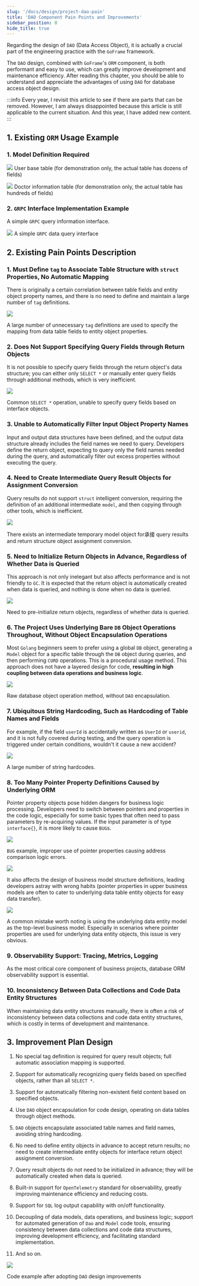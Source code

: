 ```yaml
---
slug: '/docs/design/project-dao-pain'
title: 'DAO Component Pain Points and Improvements'
sidebar_position: 0
hide_title: true
---
```


Regarding the design of `DAO` (Data Access Object), it is actually a crucial part of the engineering practice with the `GoFrame` framework.

The `DAO` design, combined with `GoFrame`'s `ORM` component, is both performant and easy to use, which can greatly improve development and maintenance efficiency. After reading this chapter, you should be able to understand and appreciate the advantages of using `DAO` for database access object design.

:::info
Every year, I revisit this article to see if there are parts that can be removed. However, I am always disappointed because this article is still applicable to the current situation. And this year, I have added new content.
:::

## 1. Existing `ORM` Usage Example

### 1. Model Definition Required

![](/markdown/77daf5d299eabade856d950ab3161f94.png) User base table (for demonstration only, the actual table has dozens of fields)

![](/markdown/f4e8c70ee25ec329f2b64bb3a53ff503.png) Doctor information table (for demonstration only, the actual table has hundreds of fields)

### 2. `GRPC` Interface Implementation Example

A simple `GRPC` query information interface.

![](/markdown/b45b3af0a0bdc9ad30f739e31d0039ae.png) A simple `GRPC` data query interface

## 2. Existing Pain Points Description

### 1. Must Define `tag` to Associate Table Structure with `struct` Properties, No Automatic Mapping

There is originally a certain correlation between table fields and entity object property names, and there is no need to define and maintain a large number of `tag` definitions.

![](/markdown/f1bb2d203d4fe4f2c44bbc7e14b7832a.png)

A large number of unnecessary `tag` definitions are used to specify the mapping from data table fields to entity object properties.

### 2. Does Not Support Specifying Query Fields through Return Objects

It is not possible to specify query fields through the return object's data structure; you can either only `SELECT *` or manually enter query fields through additional methods, which is very inefficient.

![](/markdown/70e01c869632543b846b04a1696e9737.png)

Common `SELECT *` operation, unable to specify query fields based on interface objects.

### 3. Unable to Automatically Filter Input Object Property Names

Input and output data structures have been defined, and the output data structure already includes the field names we need to query. Developers define the return object, expecting to query only the field names needed during the query, and automatically filter out excess properties without executing the query.

### 4. Need to Create Intermediate Query Result Objects for Assignment Conversion

Query results do not support `struct` intelligent conversion, requiring the definition of an additional intermediate `model`, and then copying through other tools, which is inefficient.

![](/markdown/05bf7722da09a27e7ca82bf6e0f89271.png)

There exists an intermediate temporary model object for承接 query results and return structure object assignment conversion.

### 5. Need to Initialize Return Objects in Advance, Regardless of Whether Data is Queried

This approach is not only inelegant but also affects performance and is not friendly to `GC`. It is expected that the return object is automatically created when data is queried, and nothing is done when no data is queried.

![](/markdown/239f4b75b4b77e85bca523371a7dd1b4.png)

Need to pre-initialize return objects, regardless of whether data is queried.

### 6. The Project Uses Underlying Bare `DB` Object Operations Throughout, Without Object Encapsulation Operations

Most `Golang` beginners seem to prefer using a global `DB` object, generating a `Model` object for a specific table through the `DB` object during queries, and then performing `CURD` operations. This is a procedural usage method. This approach does not have a layered design for code, **resulting in high coupling between data operations and business logic**.

![](/markdown/d73fdaa5b76b831db0a2c1069742c218.png)

Raw database object operation method, without `DAO` encapsulation.

### 7. Ubiquitous String Hardcoding, Such as Hardcoding of Table Names and Fields

For example, if the field `userId` is accidentally written as `UserId` or `userid`, and it is not fully covered during testing, and the query operation is triggered under certain conditions, wouldn't it cause a new accident?

![](/markdown/46d8aae38995327c6ce26832d21f628b.png)

A large number of string hardcodes.

### 8. Too Many Pointer Property Definitions Caused by Underlying ORM

Pointer property objects pose hidden dangers for business logic processing. Developers need to switch between pointers and properties in the code logic, especially for some basic types that often need to pass parameters by re-acquiring values. If the input parameter is of type `interface{}`, it is more likely to cause `BUG`s.

![](/markdown/620c8a9a4a47de0243748d588aa0bb51.png)

`BUG` example, improper use of pointer properties causing address comparison logic errors.

![](/markdown/daa08ad1e9102f4ac964a8176a80e061.png)

It also affects the design of business model structure definitions, leading developers astray with wrong habits (pointer properties in upper business models are often to cater to underlying data table entity objects for easy data transfer).

![](/markdown/bba716ea66e03727826ae6401ce01b2d.png)

A common mistake worth noting is using the underlying data entity model as the top-level business model. Especially in scenarios where pointer properties are used for underlying data entity objects, this issue is very obvious.

### 9. Observability Support: Tracing, Metrics, Logging

As the most critical core component of business projects, database ORM observability support is essential.

### 10. Inconsistency Between Data Collections and Code Data Entity Structures

When maintaining data entity structures manually, there is often a risk of inconsistency between data collections and code data entity structures, which is costly in terms of development and maintenance.

## 3. Improvement Plan Design

1. No special tag definition is required for query result objects; full automatic association mapping is supported.

2. Support for automatically recognizing query fields based on specified objects, rather than all `SELECT *`.

3. Support for automatically filtering non-existent field content based on specified objects.

4. Use `DAO` object encapsulation for code design, operating on data tables through object methods.

5. `DAO` objects encapsulate associated table names and field names, avoiding string hardcoding.

6. No need to define entity objects in advance to accept return results; no need to create intermediate entity objects for interface return object assignment conversion.

7. Query result objects do not need to be initialized in advance; they will be automatically created when data is queried.

8. Built-in support for `OpenTelemetry` standard for observability, greatly improving maintenance efficiency and reducing costs.

9. Support for `SQL` log output capability with on/off functionality.

10. Decoupling of data models, data operations, and business logic; support for automated generation of `Dao` and `Model` code tools, ensuring consistency between data collections and code data structures, improving development efficiency, and facilitating standard implementation.

11. And so on.

![](/markdown/90537635dc3b5623060fa9edfc49948a.png)

Code example after adopting `DAO` design improvements

